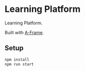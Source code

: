 # Learning Platform

Learning Platform.

Built with [A-Frame](https://aframe.io).

## Setup

```sh
npm install
npm run start
```
